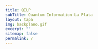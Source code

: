 ```yaml
---
title: QILP
subTitle: Quantum Information La Plata
layout: tapa
img: backplano.gif
excerpt: ""
sitemap: false
permalink: /
---
```

